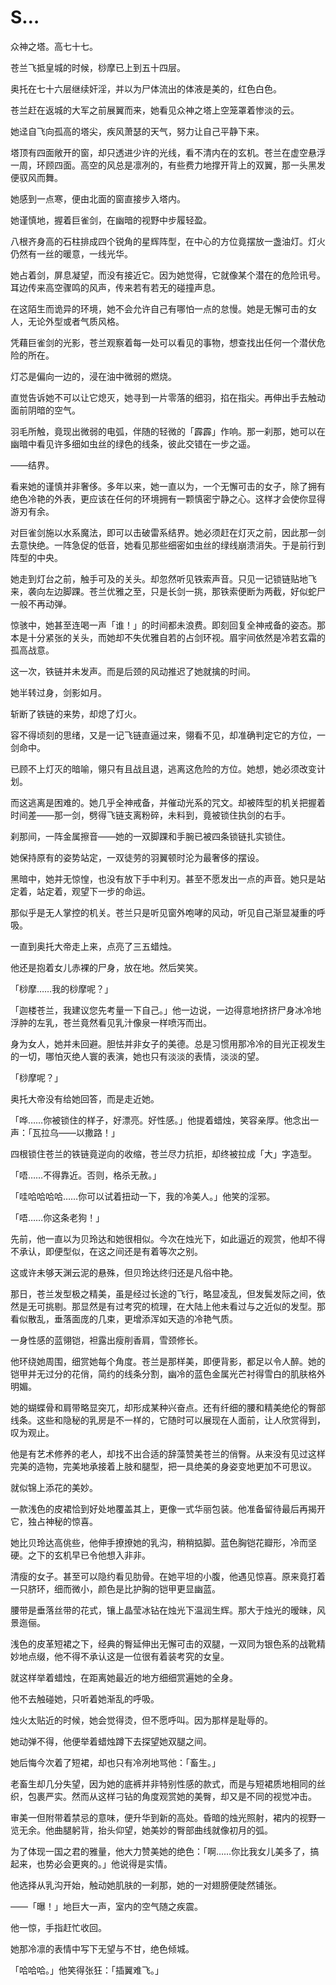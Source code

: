 # S…

众神之塔。高七十七。

苍兰飞抵皇城的时候，桫摩已上到五十四层。

奥托在七十六层继续奸淫，并以为尸体流出的体液是美的，红色白色。

苍兰赶在返城的大军之前展翼而来，她看见众神之塔上空笼罩着惨淡的云。

她迳自飞向孤高的塔尖，疾风萧瑟的天气，努力让自己平静下来。

塔顶有四面敞开的窗，却只透进少许的光线，看不清内在的玄机。苍兰在虚空悬浮一周，环顾四面。高空的风总是凛冽的，有些费力地撑开背上的双翼，那一头黑发便驭风而舞。

她感到一点寒，便由北面的窗直接步入塔内。

她谨慎地，握着巨雀剑，在幽暗的视野中步履轻盈。

八根齐身高的石柱排成四个锐角的星辉阵型，在中心的方位竟摆放一盏油灯。灯火仍然有一丝的暖意，一线光华。

她占着剑，屏息凝望，而没有接近它。因为她觉得，它就像某个潜在的危险讯号。耳边传来高空骤鸣的风声，传来若有若无的碰撞声息。

在这陌生而诡异的环境，她不会允许自己有哪怕一点的怠慢。她是无懈可击的女人，无论外型或者气质风格。

凭藉巨雀剑的光影，苍兰观察着每一处可以看见的事物，想查找出任何一个潜伏危险的所在。

灯芯是偏向一边的，浸在油中微弱的燃烧。

直觉告诉她不可以让它熄灭，她寻到一片零落的细羽，掐在指尖。再伸出手去触动面前阴暗的空气。

羽毛所触，竟现出微弱的电弧，伴随的轻微的「霹霹」作响。那一刹那，她可以在幽暗中看见许多细如虫丝的绿色的线条，彼此交错在一步之遥。

——结界。

看来她的谨慎并非奢侈。多年以来，她一直以为，一个无懈可击的女子，除了拥有绝色冷艳的外表，更应该在任何的环境拥有一颗慎密宁静之心。这样才会使你显得游刃有余。

对巨雀剑施以水系魔法，即可以击破雷系结界。她必须赶在灯灭之前，因此那一剑去意快绝。一阵急促的低音，她看见那些细密如虫丝的绿线崩溃消失。于是前行到阵型的中央。

她走到灯台之前，触手可及的关头。却忽然听见铁索声音。只见一记锁链贴地飞来，袭向左边脚踝。苍兰优雅之至，只是长剑一挑，那铁索便断为两截，好似蛇尸一般不再动弹。

惊骇中，她甚至连喝一声「谁！」的时间都未浪费。即刻回复全神戒备的姿态。那本是十分紧张的关头，而她却不失优雅自若的占剑环视。眉宇间依然是冷若玄霜的孤高战意。

这一次，铁链并未发声。而是后颈的风动推迟了她就擒的时间。

她半转过身，剑影如月。

斩断了铁链的来势，却熄了灯火。

容不得顷刻的思绪，又是一记飞链直逼过来，翎看不见，却准确判定它的方位，一剑命中。

已顾不上灯灭的暗喻，翎只有且战且退，逃离这危险的方位。她想，她必须改变计划。

而这逃离是困难的。她几乎全神戒备，并催动光系的咒文。却被阵型的机关把握着时间差——那一剑，劈得飞链支离粉碎，未料到，竟被锁住执剑的右手。

刹那间，一阵金属擦音——她的一双脚踝和手腕已被四条锁链扎实锁住。

她保持原有的姿势站定，一双徒劳的羽翼顿时沦为最奢侈的摆设。

黑暗中，她并无惊惶，也没有放下手中利刃。甚至不愿发出一点的声音。她只是站定着，站定着，观望下一步的命运。

那似乎是无人掌控的机关。苍兰只是听见窗外咆哮的风动，听见自己渐显凝重的呼吸。

一直到奥托大帝走上来，点亮了三五蜡烛。

他还是抱着女儿赤裸的尸身，放在地。然后笑笑。

「桫摩……我的桫摩呢？」

「迦楼苍兰，我建议您先考量一下自己。」他一边说，一边得意地挤挤尸身冰冷地浮肿的左乳，苍兰竟然看见乳汁像泉一样喷泻而出。

身为女人，她并未回避。胆怯并非女子的美德。总是习惯用那冷冷的目光正视发生的一切，哪怕灭绝人寰的表演，她也只有淡淡的表情，淡淡的望。

「桫摩呢？」

奥托大帝没有给她回答，而是走近她。

「哗……你被锁住的样子，好漂亮。好性感。」他提着蜡烛，笑容亲厚。他念出一声：「瓦拉乌——以撒路！」

四根锁住苍兰的铁链竟逆向的收缩，苍兰尽力抗拒，却终被拉成「大」字造型。

「唔……不得靠近。否则，格杀无赦。」

「哇哈哈哈哈……你可以试着扭动一下，我的冷美人。」他笑的淫邪。

「唔……你这条老狗！」

先前，他一直以为贝玲达和她很相似。今次在烛光下，如此逼近的观赏，他却不得不承认，即便型似，在这之间还是有着等次之别。

这或许未够天渊云泥的悬殊，但贝玲达终归还是凡俗中艳。

那日，苍兰发型极之精美，虽是经过长途的飞行，略显凌乱，但发鬓发际之间，依然是无可挑剔。那显然是有过考究的梳理，在大陆上他未看过与之近似的发型。那看似散乱，垂落面庞的几束，更增添浑如天造的冷艳气质。

一身性感的蓝翎铠，袒露出瘦削香肩，雪颈修长。

他环绕她周围，细赏她每个角度。苍兰是那样美，即便背影，都足以令人醉。她的铠甲并无过分的花俏，简约的线条分割，幽冷的蓝色金属光芒衬得雪白的肌肤格外明媚。

她的蝴蝶骨和肩带略显突兀，却形成某种兴奋点。还有纤细的腰和精美绝伦的臀部线条。这些和隐秘的乳房是不一样的，它随时可以展现在人面前，让人欣赏得到，叹为观止。

他是有艺术修养的老人，却找不出合适的辞藻赞美苍兰的俏臀。从来没有见过这样完美的造物，完美地承接着上肢和腿型，把一具绝美的身姿变地更加不可思议。

就似锦上添花的美妙。

一款浅色的皮裙恰到好处地覆盖其上，更像一式华丽包装。他准备留待最后再揭开它，独占神秘的惊喜。

她比贝玲达高佻些，他伸手撩撩她的乳沟，稍稍掂脚。蓝色胸铠花瓣形，冷而坚硬。之下的玄机早已令他想入非非。

清瘦的女子。甚至可以隐约看见肋骨。在她平坦的小腹，他遇见惊喜。原来竟打着一只脐环，细而微小，颜色是比护胸的铠甲更显幽蓝。

腰带是垂落丝带的花式，镶上晶莹冰钻在烛光下温润生辉。那大于烛光的暧昧，风景迤俪。

浅色的皮革短裙之下，经典的臀延伸出无懈可击的双腿，一双同为银色系的战靴精妙地点缀，他不得不承认这是一位很有着装考究的女皇。

就这样举着蜡烛，在距离她最近的地方细细赏遍她的全身。

他不去触碰她，只听着她渐乱的呼吸。

烛火太贴近的时候，她会觉得烫，但不愿呼叫。因为那样是耻辱的。

她动弹不得，他便举着蜡烛蹲下去探望她双腿之间。

她后悔今次着了短裙，却也只有冷冽地骂他：「畜生。」

老畜生却几分失望，因为她的底裤并非特别性感的款式，而是与短裙质地相同的丝织，包裹严实。然而从这样刁钻的角度观赏她的美臀，却又是不同的视觉冲击。

审美一但附带着禁忌的意味，便升华到新的高处。昏暗的烛光照射，裙内的视野一览无余。他曲腿躬背，抬头仰望，她美妙的臀部曲线就像初月的弧。

为了体现一国之君的雅量，他大力赞美她的绝色：「啊……你比我女儿美多了，搞起来，也势必会更爽的。」他说得是实情。

他选择从乳沟开始，触动她肌肤的一刹那，她的一对翅膀便陡然铺张。

——「曝！」地巨大一声，室内的空气随之疾震。

他一惊，手指赶忙收回。

她那冷凛的表情中写下无望与不甘，绝色倾城。

「哈哈哈。」他笑得张狂：「插翼难飞。」
